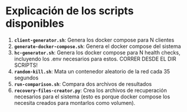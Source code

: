 # Explicación de los scripts disponibles

1. **`client-generator.sh`**: Genera los docker compose para N clientes
2. **`generate-docker-compose.sh`**: Genera el docker compose del sistema
3. **`hc-generator.sh`**: Genera los docker compose para N health checks, incluyendo los .env necesarios para estos. CORRER DESDE EL DIR SCRIPTS!
4. **`random-kill.sh`**: Mata un contenedor aleatorio de la red cada 35 segundos
5. **`run-comparison.sh`**: Compara dos archivos de resultados 
6. **`recovery-files-creator.py`**: Crea los archivos de recuperación necesarios para el sistema (esto es porque docker compose los necesita creados para montarlos como volumen).